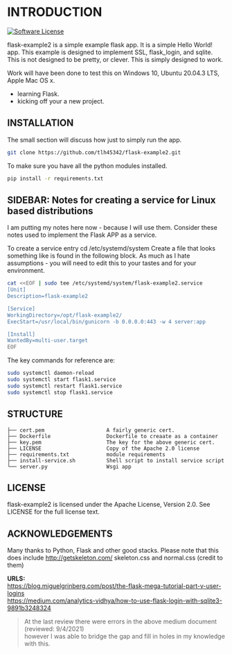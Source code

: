 # INTRODUCTION

[![Software License](https://img.shields.io/badge/license-Apache%202-blue)](LICENSE)

flask-example2 is a simple example flask app.  It is a simple Hello World! app.
This example is designed to implement SSL, flask_login, and sqlite.
This is not designed to be pretty, or clever. This is simply designed to work.

Work will have been done to test this on Windows 10, Ubuntu 20.04.3 LTS, Apple Mac OS x.

- learning Flask.
- kicking off your a new project.

## INSTALLATION

The small section will discuss how just to simply run the app.  

```bash
git clone https://github.com/tlh45342/flask-example2.git
```

To make sure you have all the python modules installed.

```bash
pip install -r requirements.txt
```
## SIDEBAR: Notes for creating a service for Linux based distributions

I am putting my notes here now - because I will use them.  Consider these notes used to implement the Flask APP as a service.

To create a service entry cd /etc/systemd/system
Create a file that looks something like is found in the following block.
As much as I hate assumptions - you will need to edit this to your tastes and for your environment.

```bash
cat <<EOF | sudo tee /etc/systemd/system/flask-example2.service
[Unit]
Description=flask-example2

[Service]
WorkingDirectory=/opt/flask-example2/
ExecStart=/usr/local/bin/gunicorn -b 0.0.0.0:443 -w 4 server:app

[Install]
WantedBy=multi-user.target
EOF
```

The key commands for reference are: 

```bash
sudo systemctl daemon-reload
sudo systemctl start flask1.service
sudo systemctl restart flask1.service
sudo systemctl stop flask1.service
```

## STRUCTURE

    ├── cert.pem                    A fairly generic cert.   
    ├── Dockerfile                  Dockerfile to creaate as a container   
    ├── key.pem                     The key for the above generic cert. 
    ├── LICENSE                     Copy of the Apache 2.0 license
    ├── requirements.txt            module requirements
    ├── install-service.sh          Shell script to install service script   
    └── server.py                   Wsgi app
 
## LICENSE

flask-example2 is licensed under the Apache License, Version 2.0. See LICENSE for the full license text.

## ACKNOWLEDGEMENTS

Many thanks to Python, Flask and other good stacks.
Please note that this does include http://getskeleton.com/ skeleton.css and normal.css (credit to them)

**URLS:**  
  https://blog.miguelgrinberg.com/post/the-flask-mega-tutorial-part-v-user-logins  
  https://medium.com/analytics-vidhya/how-to-use-flask-login-with-sqlite3-9891b3248324  
>At the last review there were errors in the above medium document (reviewed: 9/4/2021)  
     however I was able to bridge the gap and fill in holes in my knowledge with this.
